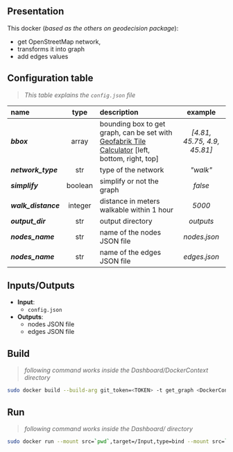 ## Presentation

This docker (*based as the others on geodecision package*):
* get OpenStreetMap network,
* transforms it into graph
* add edges values

## Configuration table
> *This table explains the ```config.json``` file*

| name | type | description | example |
|:-----|:----:|:------------|:-------:|
| ***bbox*** | array | bounding box to get graph, can be set with [Geofabrik Tile Calculator](http://tools.geofabrik.de/calc/) [left, bottom, right, top]   | *[4.81, 45.75, 4.9, 45.81]*|
| ***network_type*** | str | type of the network | *"walk"*|
| ***simplify*** | boolean | simplify or not the graph | *false*|
| ***walk_distance*** | integer | distance in meters walkable within 1 hour | *5000*|
| ***output_dir*** | str | output directory | *outputs*|
| ***nodes_name*** | str | name of the nodes JSON file | *nodes.json*|
| ***nodes_name*** | str | name of the edges JSON file | *edges.json*|

## Inputs/Outputs
* **Input**:
    * ```config.json```
* **Outputs**:
    * nodes JSON file
    * edges JSON file

## Build
> *following command works inside the Dashboard/DockerContext directory*

```bash
sudo docker build --build-arg git_token=<TOKEN> -t get_graph <DockerContext>
```

## Run
> *following command works inside the Dashboard/ directory*

```bash
sudo docker run --mount src=`pwd`,target=/Input,type=bind --mount src=`pwd`,target=/Output,type=bind -it get_graph
```
